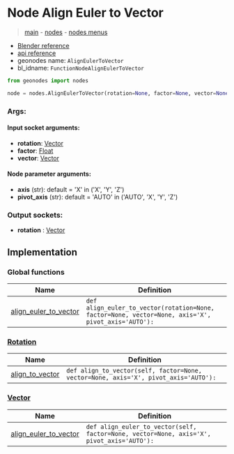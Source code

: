 # Node Align Euler to Vector

> [main](../structure.md) - [nodes](nodes.md) - [nodes menus](nodes_menus.md)

- [Blender reference](https://docs.blender.org/manual/en/latest/modeling/geometry_nodes/utilities/align_euler_to_vector.html)
- [api reference](https://docs.blender.org/api/current/bpy.types.FunctionNodeAlignEulerToVector.html)
- geonodes name: `AlignEulerToVector`
- bl_idname: `FunctionNodeAlignEulerToVector`

```python
from geonodes import nodes

node = nodes.AlignEulerToVector(rotation=None, factor=None, vector=None, axis='X', pivot_axis='AUTO')
```

### Args:

#### Input socket arguments:

- **rotation**: [Vector](Vector.md)
- **factor**: [Float](Float.md)
- **vector**: [Vector](Vector.md)

#### Node parameter arguments:

- **axis** (str): default = 'X' in ('X', 'Y', 'Z')
- **pivot_axis** (str): default = 'AUTO' in ('AUTO', 'X', 'Y', 'Z')

### Output sockets:

- **rotation** : [Vector](Vector.md)

## Implementation

### Global functions

| Name | Definition |
|------|------------|
 | [align_euler_to_vector](A.md#align_euler_to_vector) | `def align_euler_to_vector(rotation=None, factor=None, vector=None, axis='X', pivot_axis='AUTO'):` |

### [Rotation](Rotation.md)

| Name | Definition |
|------|------------|
 | [align_to_vector](Rotation.md#align_to_vector) | `def align_to_vector(self, factor=None, vector=None, axis='X', pivot_axis='AUTO'):` |

### [Vector](Vector.md)

| Name | Definition |
|------|------------|
 | [align_euler_to_vector](Vector.md#align_euler_to_vector) | `def align_euler_to_vector(self, factor=None, vector=None, axis='X', pivot_axis='AUTO'):` |

